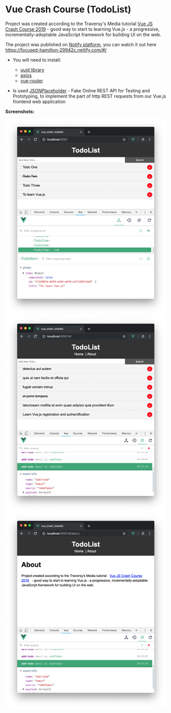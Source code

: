 # Vue Crash Course (TodoList)

Project was created according to the Traversy's Media tutorial [Vue JS Crash Course 2019](https://www.youtube.com/watch?v=Wy9q22isx3U) - 
good way to start to learning Vue.js - a progressive, incrementally-adoptable JavaScript framework for building UI on the web.

The project was published on [Notify platform]([https://www.netlify.com), you can watch it out here https://focused-hamilton-29942c.netlify.com/#/
* You will need to install:
    + [uuid library](https://github.com/kelektiv/node-uuid)
    + [axios](https://github.com/axios/axios)
    + [vue-router](https://github.com/vuejs/vue-router)

* Is used [JSONPlaceholder](https://jsonplaceholder.typicode.com/) - Fake Online REST API for Testing and Prototyping,
to implement the part of http REST requests from our Vue.js frontend web application

**Screenshots:**

![TodoList](images/todolist-screen1.png)
![TodoList](images/todolist-screen2.png)
![TodoList](images/todolist-screen3.png)
